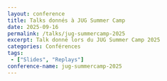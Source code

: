 ```yaml
---
layout: conference
title: Talks donnés à JUG Summer Camp
date: 2025-09-16
permalink: /talks/jug-summercamp-2025
excerpt: Talk donné lors du JUG Summer Camp 2025
categories: Conférences
tags: 
 - ["Slides", "Replays"]
conference-name: jug-summercamp-2025
---
```

